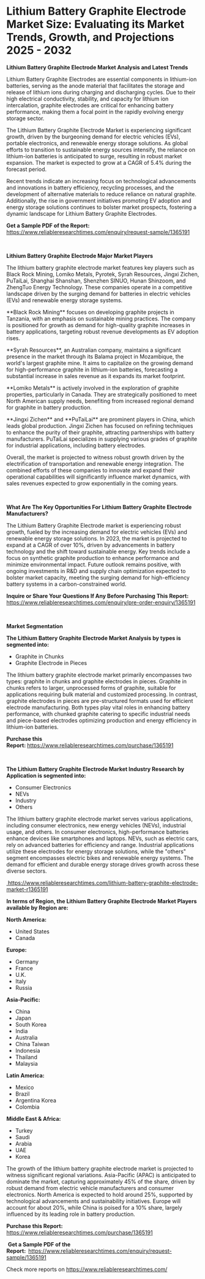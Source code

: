 <p><h1>Lithium Battery Graphite Electrode Market Size: Evaluating its Market Trends, Growth, and Projections 2025 - 2032</h1></p><p><strong>Lithium Battery Graphite Electrode Market Analysis and Latest Trends</strong></p>
<p><p>Lithium Battery Graphite Electrodes are essential components in lithium-ion batteries, serving as the anode material that facilitates the storage and release of lithium ions during charging and discharging cycles. Due to their high electrical conductivity, stability, and capacity for lithium ion intercalation, graphite electrodes are critical for enhancing battery performance, making them a focal point in the rapidly evolving energy storage sector.</p><p>The Lithium Battery Graphite Electrode Market is experiencing significant growth, driven by the burgeoning demand for electric vehicles (EVs), portable electronics, and renewable energy storage solutions. As global efforts to transition to sustainable energy sources intensify, the reliance on lithium-ion batteries is anticipated to surge, resulting in robust market expansion. The market is expected to grow at a CAGR of 5.4% during the forecast period.</p><p>Recent trends indicate an increasing focus on technological advancements and innovations in battery efficiency, recycling processes, and the development of alternative materials to reduce reliance on natural graphite. Additionally, the rise in government initiatives promoting EV adoption and energy storage solutions continues to bolster market prospects, fostering a dynamic landscape for Lithium Battery Graphite Electrodes.</p></p>
<p><strong>Get a Sample PDF of the Report:&nbsp;</strong> <a href="https://www.reliableresearchtimes.com/enquiry/request-sample/1365191?utm_campaign=3520&utm_medium=2&utm_source=Github&utm_content=ia&utm_term=22032025&utm_id=lithium-battery-graphite-electrode">https://www.reliableresearchtimes.com/enquiry/request-sample/1365191</a></p>
<p>&nbsp;</p>
<p><strong>Lithium Battery Graphite Electrode Major Market Players</strong></p>
<p><p>The lithium battery graphite electrode market features key players such as Black Rock Mining, Lomiko Metals, Pyrotek, Syrah Resources, Jingxi Zichen, PuTaiLai, Shanghai Shanshan, Shenzhen SINUO, Hunan Shinzoom, and ZhengTuo Energy Technology. These companies operate in a competitive landscape driven by the surging demand for batteries in electric vehicles (EVs) and renewable energy storage systems.</p><p>**Black Rock Mining** focuses on developing graphite projects in Tanzania, with an emphasis on sustainable mining practices. The company is positioned for growth as demand for high-quality graphite increases in battery applications, targeting robust revenue developments as EV adoption rises.</p><p>**Syrah Resources**, an Australian company, maintains a significant presence in the market through its Balama project in Mozambique, the world's largest graphite mine. It aims to capitalize on the growing demand for high-performance graphite in lithium-ion batteries, forecasting a substantial increase in sales revenue as it expands its market footprint.</p><p>**Lomiko Metals** is actively involved in the exploration of graphite properties, particularly in Canada. They are strategically positioned to meet North American supply needs, benefiting from increased regional demand for graphite in battery production.</p><p>**Jingxi Zichen** and **PuTaiLai** are prominent players in China, which leads global production. Jingxi Zichen has focused on refining techniques to enhance the purity of their graphite, attracting partnerships with battery manufacturers. PuTaiLai specializes in supplying various grades of graphite for industrial applications, including battery electrodes.</p><p>Overall, the market is projected to witness robust growth driven by the electrification of transportation and renewable energy integration. The combined efforts of these companies to innovate and expand their operational capabilities will significantly influence market dynamics, with sales revenues expected to grow exponentially in the coming years.</p></p>
<p>&nbsp;</p>
<p><strong>What Are The Key Opportunities For Lithium Battery Graphite Electrode Manufacturers?</strong></p>
<p><p>The Lithium Battery Graphite Electrode market is experiencing robust growth, fueled by the increasing demand for electric vehicles (EVs) and renewable energy storage solutions. In 2023, the market is projected to expand at a CAGR of over 10%, driven by advancements in battery technology and the shift toward sustainable energy. Key trends include a focus on synthetic graphite production to enhance performance and minimize environmental impact. Future outlook remains positive, with ongoing investments in R&D and supply chain optimization expected to bolster market capacity, meeting the surging demand for high-efficiency battery systems in a carbon-constrained world.</p></p>
<p><strong>Inquire or Share Your Questions If Any Before Purchasing This Report:</strong> <a href="https://www.reliableresearchtimes.com/enquiry/pre-order-enquiry/1365191?utm_campaign=3520&utm_medium=2&utm_source=Github&utm_content=ia&utm_term=22032025&utm_id=lithium-battery-graphite-electrode">https://www.reliableresearchtimes.com/enquiry/pre-order-enquiry/1365191</a></p>
<p>&nbsp;</p>
<p><strong>Market Segmentation</strong></p>
<p><strong>The Lithium Battery Graphite Electrode Market Analysis by types is segmented into:</strong></p>
<p><ul><li>Graphite in Chunks</li><li>Graphite Electrode in Pieces</li></ul></p>
<p><p>The lithium battery graphite electrode market primarily encompasses two types: graphite in chunks and graphite electrodes in pieces. Graphite in chunks refers to larger, unprocessed forms of graphite, suitable for applications requiring bulk material and customized processing. In contrast, graphite electrodes in pieces are pre-structured formats used for efficient electrode manufacturing. Both types play vital roles in enhancing battery performance, with chunked graphite catering to specific industrial needs and piece-based electrodes optimizing production and energy efficiency in lithium-ion batteries.</p></p>
<p><strong>Purchase this Report:&nbsp;</strong><a href="https://www.reliableresearchtimes.com/purchase/1365191?utm_campaign=3520&utm_medium=2&utm_source=Github&utm_content=ia&utm_term=22032025&utm_id=lithium-battery-graphite-electrode">https://www.reliableresearchtimes.com/purchase/1365191</a></p>
<p>&nbsp;</p>
<p><strong>The Lithium Battery Graphite Electrode Market Industry Research by Application is segmented into:</strong></p>
<p><ul><li>Consumer Electronics</li><li>NEVs</li><li>Industry</li><li>Others</li></ul></p>
<p><p>The lithium battery graphite electrode market serves various applications, including consumer electronics, new energy vehicles (NEVs), industrial usage, and others. In consumer electronics, high-performance batteries enhance devices like smartphones and laptops. NEVs, such as electric cars, rely on advanced batteries for efficiency and range. Industrial applications utilize these electrodes for energy storage solutions, while the "others" segment encompasses electric bikes and renewable energy systems. The demand for efficient and durable energy storage drives growth across these diverse sectors.</p></p>
<p><a href="https://www.reliableresearchtimes.com/lithium-battery-graphite-electrode-market-r1365191?utm_campaign=3520&utm_medium=2&utm_source=Github&utm_content=ia&utm_term=22032025&utm_id=lithium-battery-graphite-electrode">&nbsp;https://www.reliableresearchtimes.com/lithium-battery-graphite-electrode-market-r1365191</a></p>
<p><strong>In terms of Region, the Lithium Battery Graphite Electrode Market Players available by Region are:</strong></p>
<p>
    <p> <strong> North America: </strong>
        <ul>
            <li>United States</li>
            <li>Canada</li>
        </ul>
        </p> 
    <p> <strong> Europe: </strong>
        <ul>
            <li>Germany</li>
            <li>France</li>
            <li>U.K.</li>
            <li>Italy</li>
            <li>Russia</li>
        </ul>
        </p> 
    <p> <strong> Asia-Pacific: </strong>
        <ul>
            <li>China</li>
            <li>Japan</li>
            <li>South Korea</li>
            <li>India</li>
            <li>Australia</li>
            <li>China Taiwan</li>
            <li>Indonesia</li>
            <li>Thailand</li>
            <li>Malaysia</li>
        </ul>
        </p> 
    <p> <strong> Latin America: </strong>
        <ul>
            <li>Mexico</li>
            <li>Brazil</li>
            <li>Argentina Korea</li>
            <li>Colombia</li>
        </ul>
        </p> 
    <p> <strong> Middle East & Africa: </strong>
        <ul>
            <li>Turkey</li>
            <li>Saudi</li>
            <li>Arabia</li>
            <li>UAE</li>
            <li>Korea</li>
        </ul>
    </p>
    </p>
<p><p>The growth of the lithium battery graphite electrode market is projected to witness significant regional variations. Asia-Pacific (APAC) is anticipated to dominate the market, capturing approximately 45% of the share, driven by robust demand from electric vehicle manufacturers and consumer electronics. North America is expected to hold around 25%, supported by technological advancements and sustainability initiatives. Europe will account for about 20%, while China is poised for a 10% share, largely influenced by its leading role in battery production.</p></p>
<p><strong>Purchase this Report: </strong><a href="https://www.reliableresearchtimes.com/purchase/1365191?utm_campaign=3520&utm_medium=2&utm_source=Github&utm_content=ia&utm_term=22032025&utm_id=lithium-battery-graphite-electrode">https://www.reliableresearchtimes.com/purchase/1365191</a></p>
<p>&nbsp;<strong>Get a Sample PDF of the Report:&nbsp;&nbsp;</strong><a href="https://www.reliableresearchtimes.com/enquiry/request-sample/1365191?utm_campaign=3520&utm_medium=2&utm_source=Github&utm_content=ia&utm_term=22032025&utm_id=lithium-battery-graphite-electrode">https://www.reliableresearchtimes.com/enquiry/request-sample/1365191</a></p>
<p><strong></strong></p>
<p>Check more reports on <a href="https://www.reliableresearchtimes.com/?utm_campaign=3520&utm_medium=2&utm_source=Github&utm_content=ia&utm_term=22032025&utm_id=lithium-battery-graphite-electrode">https://www.reliableresearchtimes.com/</a></p>